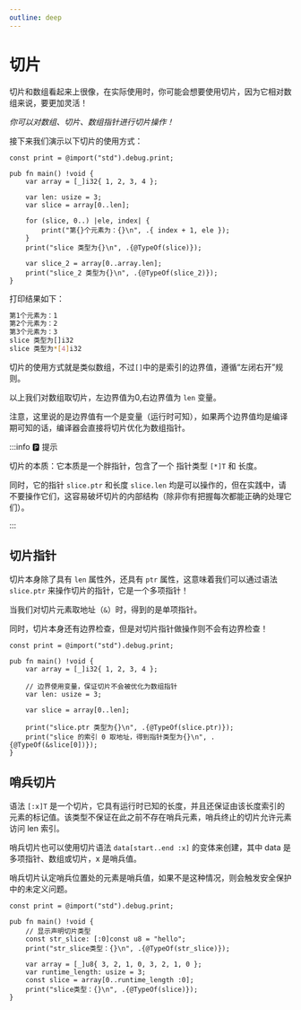 ```yaml
---
outline: deep
---
```


# 切片

切片和数组看起来上很像，在实际使用时，你可能会想要使用切片，因为它相对数组来说，要更加灵活！

_你可以对数组、切片、数组指针进行切片操作！_

接下来我们演示以下切片的使用方式：

```zig
const print = @import("std").debug.print;

pub fn main() !void {
    var array = [_]i32{ 1, 2, 3, 4 };

    var len: usize = 3;
    var slice = array[0..len];

    for (slice, 0..) |ele, index| {
        print("第{}个元素为：{}\n", .{ index + 1, ele });
    }
    print("slice 类型为{}\n", .{@TypeOf(slice)});

    var slice_2 = array[0..array.len];
    print("slice_2 类型为{}\n", .{@TypeOf(slice_2)});
}
```

打印结果如下：

```sh
第1个元素为：1
第2个元素为：2
第3个元素为：3
slice 类型为[]i32
slice 类型为*[4]i32
```

切片的使用方式就是类似数组，不过`[]`中的是索引的边界值，遵循“左闭右开”规则。

以上我们对数组取切片，左边界值为0,右边界值为 `len` 变量。

注意，这里说的是边界值有一个是变量（运行时可知），如果两个边界值均是编译期可知的话，编译器会直接将切片优化为数组指针。

:::info 🅿️ 提示

切片的本质：它本质是一个胖指针，包含了一个 指针类型 `[*]T` 和 长度。

同时，它的指针 `slice.ptr` 和长度 `slice.len` 均是可以操作的，但在实践中，请不要操作它们，这容易破坏切片的内部结构（除非你有把握每次都能正确的处理它们）。

:::

## 切片指针

切片本身除了具有 `len` 属性外，还具有 `ptr` 属性，这意味着我们可以通过语法 `slice.ptr` 来操作切片的指针，它是一个多项指针！

当我们对切片元素取地址（`&`）时，得到的是单项指针。

同时，切片本身还有边界检查，但是对切片指针做操作则不会有边界检查！

```zig
const print = @import("std").debug.print;

pub fn main() !void {
    var array = [_]i32{ 1, 2, 3, 4 };

    // 边界使用变量，保证切片不会被优化为数组指针
    var len: usize = 3;

    var slice = array[0..len];

    print("slice.ptr 类型为{}\n", .{@TypeOf(slice.ptr)});
    print("slice 的索引 0 取地址，得到指针类型为{}\n", .{@TypeOf(&slice[0])});
}
```

## 哨兵切片

语法 `[:x]T` 是一个切片，它具有运行时已知的长度，并且还保证由该长度索引的元素的标记值。该类型不保证在此之前不存在哨兵元素，哨兵终止的切片允许元素访问 len 索引。

哨兵切片也可以使用切片语法 `data[start..end :x]` 的变体来创建，其中 data 是多项指针、数组或切片，x 是哨兵值。

哨兵切片认定哨兵位置处的元素是哨兵值，如果不是这种情况，则会触发安全保护中的未定义问题。

```zig
const print = @import("std").debug.print;

pub fn main() !void {
    // 显示声明切片类型
    const str_slice: [:0]const u8 = "hello";
    print("str_slice类型：{}\n", .{@TypeOf(str_slice)});

    var array = [_]u8{ 3, 2, 1, 0, 3, 2, 1, 0 };
    var runtime_length: usize = 3;
    const slice = array[0..runtime_length :0];
    print("slice类型：{}\n", .{@TypeOf(slice)});
}
```
